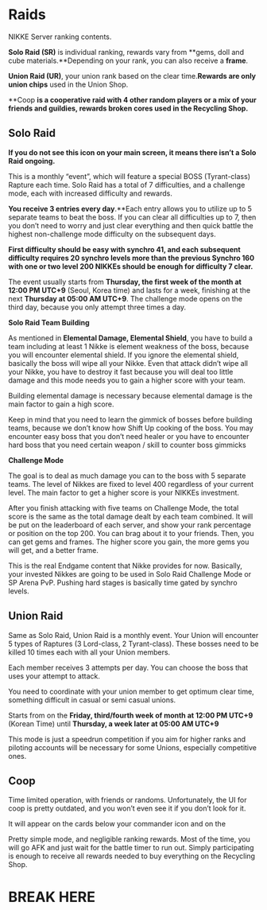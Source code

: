 
# Raids


NIKKE Server ranking contents. 

**Solo Raid (SR)** is individual ranking, rewards vary from **gems, doll and cube materials.**Depending on your rank, you can also receive a **frame**. 

**Union Raid (UR)**, your union rank based on the clear time.**Rewards are only union chips** used in the Union Shop.

**Coop **is a cooperative raid with 4 other random players or a mix of your friends and guildies, **rewards **broken cores** used in the Recycling Shop**.**

## Solo Raid


**If you do not see this icon on your main screen, it means there isn’t a Solo Raid ongoing.**



This is a monthly “event”, which will feature a special BOSS (Tyrant-class) Rapture each time. Solo Raid has a total of 7 difficulties, and a challenge mode, each with increased difficulty and rewards.



**You receive 3 entries every day**.**Each entry allows you to utilize up to 5 separate teams to beat the boss. If you can clear all difficulties up to 7, then you don’t need to worry and just clear everything and then quick battle the highest non-challenge mode difficulty on the subsequent days. 



**First difficulty should be easy with synchro 41, and each subsequent difficulty requires 20 synchro levels more than the previous Synchro 160 with one or two level 200 NIKKEs should be enough for difficulty 7 clear.**



The event usually starts from **Thursday, the first week of the month at 12:00 PM UTC+9** (Seoul, Korea time) and lasts for a week, finishing at the next **Thursday at 05:00 AM UTC+9**. The challenge mode opens on the third day, because you only attempt three times a day.



**Solo Raid Team Building**

As mentioned in **Elemental Damage, Elemental Shield**, you have to build a team including at least 1 Nikke is element weakness of the boss, because you will encounter elemental shield. If you ignore the elemental shield, basically the boss will wipe all your Nikke. Even that attack didn’t wipe all your Nikke, you have to destroy it fast because you will deal too little damage and this mode needs you to gain a higher score with your team. 



Building elemental damage is necessary because elemental damage is the main factor to gain a high score.



Keep in mind that you need to learn the gimmick of bosses before building teams, because we don’t know how Shift Up cooking of the boss. You may encounter easy boss that you don’t need healer or you have to encounter hard boss that you need certain weapon / skill to counter boss gimmicks



**Challenge Mode**

The goal is to deal as much damage you can to the boss with 5 separate teams. The level of Nikkes are fixed to level 400 regardless of your current level. The main factor to get a higher score is your NIKKEs investment. 


After you finish attacking with five teams on Challenge Mode, the total score is the same as the total damage dealt by each team combined. It will be put on the leaderboard of each server, and show your rank percentage or position on the top 200. You can brag about it to your friends. Then, you can get gems and frames. The higher score you gain, the more gems you will get, and a better frame.



This is the real Endgame content that Nikke provides for now. Basically, your invested Nikkes are going to be used in Solo Raid Challenge Mode or SP Arena PvP. Pushing hard stages is basically time gated by synchro levels.

## Union Raid


Same as Solo Raid, Union Raid is a monthly event. Your Union will encounter 5 types of Raptures (3 Lord-class, 2 Tyrant-class). These bosses need to be killed 10 times each with all your Union members.



Each member receives 3 attempts per day. You can choose the boss that uses your attempt to attack.



You need to coordinate with your union member to get optimum clear time, something difficult in casual or semi casual unions.



Starts from on the **Friday, third/fourth week of month at 12:00 PM UTC+9** (Korean Time) until **Thursday, a week later at 05:00 AM UTC+9**



This mode is just a speedrun competition if you aim for higher ranks and piloting accounts will be necessary for some Unions, especially competitive ones.

## Coop


Time limited operation, with friends or randoms. Unfortunately, the UI for coop is pretty outdated, and you won’t even see it if you don’t look for it.

It will appear on the cards below your commander icon and on the 



Pretty simple mode, and negligible ranking rewards. Most of the time, you will go AFK and just wait for the battle timer to run out. Simply participating is enough to receive all rewards needed to buy everything on the Recycling Shop.

# BREAK HERE
